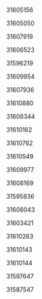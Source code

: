 31605156

31605050

31607919

31606523

31596219

31609954

31607936

31610880

31608344

31610162

31610762

31610549

31609977

31608169

31595836

31608043

31603421

31610263

31610143

31610144

31597647

31587547

